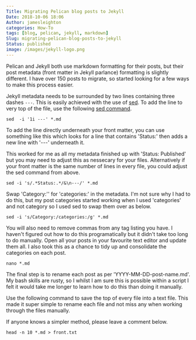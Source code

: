 ```yaml
---
Title: Migrating Pelican blog posts to Jekyll
Date: 2018-10-06 18:06
Author: jamesleighton
categories: How-To
tags: [blog, pelican, jekyll, markdown]
Slug: migrating-pelican-blog-posts-to-jekyll
Status: published
image: /images/jekyll-logo.png
---
```

Pelican and Jekyll both use markdown formatting for their posts, but their post metadata (front matter in Jekyll parlance) formatting is slightly different. I have over 150 posts to migrate, so started looking for a few ways to make this process easier.

Jekyll metadata needs to be surrounded by two lines containing three dashes `---`. This is easily achieved with the use of [sed](https://www.cyberciti.biz/faq/how-to-use-sed-to-find-and-replace-text-in-files-in-linux-unix-shell/). To add the line to very top of the file, use the following [sed command](https://unix.stackexchange.com/a/269758).

```shell
sed  -i '1i ---' *.md
```

To add the line directly underneath your front matter, you can use something like this which looks for a line that contains 'Status:' then adds a new line with '---' underneath it.

This worked for me as all my metadata finished up with 'Status: Published' but you may need to adjust this as nessecary for your files. Alternatively if your front matter is the same number of lines in every file, you could adjust the sed command from above.

```shell
sed -i 's/.*Status:.*/&\n---/' *.md
```

Swap 'Category:'' for 'categories:' in the metadata. I'm not sure why I had to do this, but my post categories started working when I used 'categories' and not category so I used sed to swap them over as below.

```shell
sed -i 's/Category:/categories:/g' *.md
```

You will also need to remove commas from any tag listing you have. I haven't figured out how to do this programatically but it didn't take too long to do manually. Open all your posts in your favourite text editor and update them all. I also took this as a chance to tidy up and consolidate the categories on each post.

```shell
nano *.md
```

The final step is to rename each post as per 'YYYY-MM-DD-post-name.md'. My bash skills are rusty, so I whilst I am sure this is possible within a script I felt it would take me longer to learn how to do this than doing it manually.

Use the following command to save the top of every file into a text file. This made it super simple to rename each file and not miss any when working through the files manually.

If anyone knows a simpler method, please leave a comment below.

```shell
head -n 10 *.md > front.txt
```
